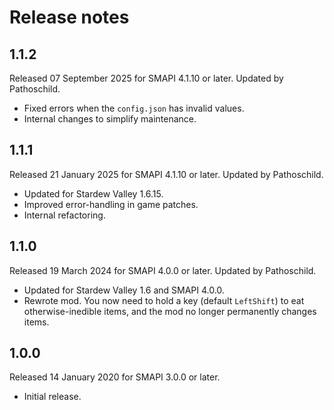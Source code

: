 ﻿# Release notes
## 1.1.2
Released 07 September 2025 for SMAPI 4.1.10 or later. Updated by Pathoschild.

- Fixed errors when the `config.json` has invalid values.
- Internal changes to simplify maintenance.

## 1.1.1
Released 21 January 2025 for SMAPI 4.1.10 or later. Updated by Pathoschild.

- Updated for Stardew Valley 1.6.15.
- Improved error-handling in game patches.
- Internal refactoring.

## 1.1.0
Released 19 March 2024 for SMAPI 4.0.0 or later. Updated by Pathoschild.

- Updated for Stardew Valley 1.6 and SMAPI 4.0.0.
- Rewrote mod. You now need to hold a key (default `LeftShift`) to eat otherwise-inedible items, and the mod no longer permanently changes items.

## 1.0.0
Released 14 January 2020 for SMAPI 3.0.0 or later.

- Initial release.
